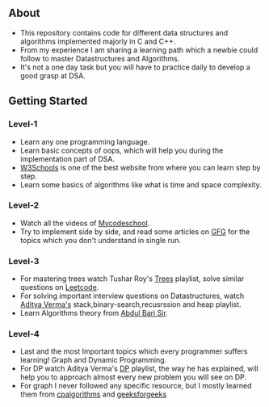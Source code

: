 ## About
* This repository contains code for different data structures and algorithms implemented majorly in C and C++.
* From my experience I am sharing a learning path which a newbie could follow to master Datastructures and Algorithms.
* It's not a one day task but you will have to practice daily to develop a good grasp at DSA.
 
## Getting Started
### Level-1
* Learn any one programming language. 
* Learn basic concepts of oops, which will help you during the implementation part of DSA.
* [W3Schools](https://www.w3schools.com/) is one of the best website from where you can learn step by step.
* Learn some basics of algorithms like what is time and space complexity.

### Level-2
* Watch all the videos of [Mycodeschool](https://www.youtube.com/playlist?list=PL2_aWCzGMAwI3W_JlcBbtYTwiQSsOTa6P).
* Try to implement side by side, and read some articles on [GFG](https://geeksforgeeks.org/) for the topics which you don't understand in single run. 

### Level-3
* For mastering trees watch Tushar Roy's [Trees](https://www.youtube.com/playlist?list=PLrmLmBdmIlpv_jNDXtJGYTPNQ2L1gdHxu) playlist, solve similar questions on [Leetcode](https://leetcode.com/).
* For solving important interview questions on Datastructures, watch [Aditya Verma's](https://www.youtube.com/c/AdityaVermaTheProgrammingLord) stack,binary-search,recusrssion and heap playlist.
* Learn Algorithms theory from [Abdul Bari Sir](https://www.youtube.com/playlist?list=PLDN4rrl48XKpZkf03iYFl-O29szjTrs_O).

### Level-4
* Last and the most Important topics which every programmer suffers learning! Graph and Dynamic Programming.
* For DP watch Aditya Verma's [DP](https://www.youtube.com/playlist?list=PL_z_8CaSLPWekqhdCPmFohncHwz8TY2Go) playlist, the way he has explained, will help you to approach almost every new problem you will see on DP.
* For graph I never followed any specific resource, but I mostly learned them from [cpalgorithms](https://cp-algorithms.com/#:~:text=O(Nlog%20N)-,Graphs,-Graph%20traversal) and [geeksforgeeks](https://www.geeksforgeeks.org/graph-data-structure-and-algorithms/)

